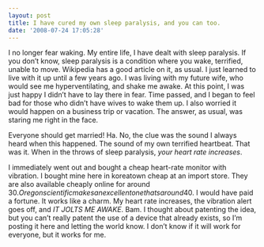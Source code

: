 ```yaml
---
layout: post
title: I have cured my own sleep paralysis, and you can too.
date: '2008-07-24 17:05:28'
---
```



I no longer fear waking. My entire life, I have dealt with sleep paralysis. If you don’t know, sleep paralysis is a condition where you wake, terrified, unable to move. Wikipedia has a good article on it, as usual. I just learned to live with it up until a few years ago. I was living with my future wife, who would see me hyperventilating, and shake me awake. At this point, I was just happy I didn’t have to lay there in fear. Time passed, and I began to feel bad for those who didn’t have wives to wake them up. I also worried it would happen on a business trip or vacation. The answer, as usual, was staring me right in the face.

Everyone should get married! Ha. No, the clue was the sound I always heard when this happened. The sound of my own terrified heartbeat. That was it. When in the throws of sleep paralysis, *your heart rate increases*.

I immediately went out and bought a cheap heart-rate monitor with vibration. I bought mine here in koreatown cheap at an import store. They are also available cheaply online for around 30$. Oregon scientific makes an excellent one thats around 40$. I would have paid a fortune. It works like a charm. My heart rate increases, the vibration alert goes off, and *IT JOLTS ME AWAKE*. Bam. I thought about patenting the idea, but you can’t really patent the use of a device that already exists, so I’m posting it here and letting the world know. I don’t know if it will work for everyone, but it works for me.
